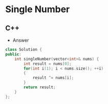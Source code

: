 Single Number
==========

## C++

  - Answer

  ```cpp
  class Solution {
  public:
      int singleNumber(vector<int>& nums) {
          int result = nums[0];
          for(int i(1); i < nums.size(); ++i)
          {
              result ^= nums[i];
          }
          return result;
      }
  };
  ```